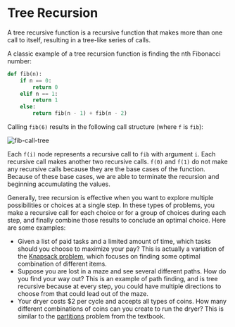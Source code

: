 # Tree Recursion

A tree recursive function is a recursive function that makes more than one call to itself, resulting in a tree-like series of calls.

A classic example of a tree recursion function is finding the nth Fibonacci number:

```python
def fib(n):
    if n == 0:
        return 0
    elif n == 1:
        return 1
    else:
        return fib(n - 1) + fib(n - 2)
```

Calling `fib(6)` results in the following call structure (where `f` is `fib`):

![fib-call-tree](https://sicp.pascal-lab.net/2024/labs/lab03/images/fib-call-tree.png)

Each `f(i)` node represents a recursive call to `fib` with argument `i`. Each recursive call makes another two recursive calls. `f(0)` and `f(1)` do not make any recursive calls because they are the base cases of the function. Because of these base cases, we are able to terminate the recursion and beginning accumulating the values.

Generally, tree recursion is effective when you want to explore multiple possibilities or choices at a single step. In these types of problems, you make a recursive call for each choice or for a group of choices during each step, and finally combine those results to conclude an optimal choice. Here are some examples:

* Given a list of paid tasks and a limited amount of time, which tasks should you choose to maximize your pay? This is actually a variation of the [Knapsack problem](https://baike.baidu.com/item/%E8%83%8C%E5%8C%85%E9%97%AE%E9%A2%98/2416931), which focuses on finding some optimal combination of different items.
* Suppose you are lost in a maze and see several different paths. How do you find your way out? This is an example of path finding, and is tree recursive because at every step, you could have multiple directions to choose from that could lead out of the maze.
* Your dryer costs $2 per cycle and accepts all types of coins. How many different combinations of coins can you create to run the dryer? This is similar to the [partitions](http://www.composingprograms.com/pages/17-recursive-functions.html#example-partitions) problem from the textbook.
